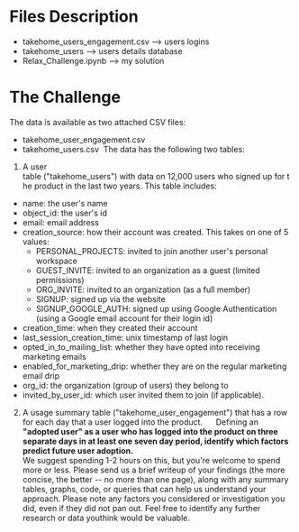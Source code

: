 # Files Description
- takehome_users_engagement.csv --> users logins
- takehome_users --> users details database
- Relax_Challenge.ipynb --> my solution

# The Challenge
The data is available as two attached CSV files: 
- takehome_user_engagement.csv 
- takehome_users.csv 
The data has the following two tables: 
1. A user table ("takehome_users") with data on 12,000 users who signed up for the product in the last two years. This table includes:  
- name: the user's name
- object_id: the user's id
- email: email address 
- creation_source: how their account was created. This takes on one of 5 values:
    - PERSONAL_PROJECTS: invited to join another user's personal workspace
    - GUEST_INVITE: invited to an organization as a guest (limited permissions)
    - ORG_INVITE: invited to an organization (as a full member)
    - SIGNUP: signed up via the website
    - SIGNUP_GOOGLE_AUTH: signed up using Google Authentication (using a Google email account for their login id)
- creation_time: when they created their account 
- last_session_creation_time: unix timestamp of last login
- opted_in_to_mailing_list: whether they have opted into receiving marketing emails
- enabled_for_marketing_drip: whether they are on the regular marketing email drip
- org_id: the organization (group of users) they belong to
- invited_by_user_id: which user invited them to join (if applicable).
2. A usage summary table ("takehome_user_engagement") that has a row for each day that a user logged into the product.   
 
Defining an <b>"adopted user" as a user who has logged into the product on three separate days in at least one seven day period,
identify which factors predict future user adoption. </b><br>
We suggest spending 1-2 hours on this, but you're welcome to spend more or less. Please send us a brief writeup of your findings 
(the more concise, the better -- no more than one page), along with any summary tables, graphs, code, or queries that can help us understand your approach.
Please note any factors you considered or investigation you did, even if they did not pan out. Feel free to identify any further research or data youthink would be valuable.  
